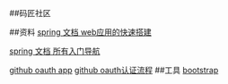 ##码匠社区

##资料
[spring 文档 web应用的快速搭建](https://spring.io/guides/gs/serving-web-content/)

[spring 文档 所有入门导航](https://spring.io/guides/)

[ github oauth app](https://docs.github.com/en/enterprise-server@3.0/developers/apps/building-oauth-apps/creating-an-oauth-app)
[github oauth认证流程](https://docs.github.com/en/developers/apps/building-oauth-apps/authorizing-oauth-apps)
##工具
[bootstrap](https://v3.bootcss.com/)
